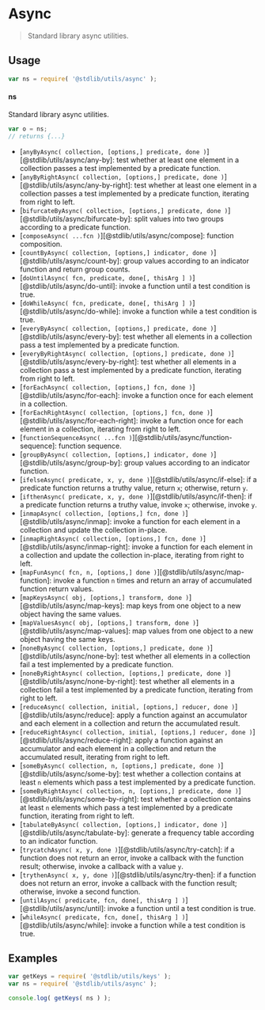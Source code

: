 <!--

@license Apache-2.0

Copyright (c) 2018 The Stdlib Authors.

Licensed under the Apache License, Version 2.0 (the "License");
you may not use this file except in compliance with the License.
You may obtain a copy of the License at

   http://www.apache.org/licenses/LICENSE-2.0

Unless required by applicable law or agreed to in writing, software
distributed under the License is distributed on an "AS IS" BASIS,
WITHOUT WARRANTIES OR CONDITIONS OF ANY KIND, either express or implied.
See the License for the specific language governing permissions and
limitations under the License.

-->

# Async

> Standard library async utilities.

<section class="usage">

## Usage

```javascript
var ns = require( '@stdlib/utils/async' );
```

#### ns

Standard library async utilities.

```javascript
var o = ns;
// returns {...}
```

<!-- <toc pattern="*" -->

<div class="namespace-toc">

-   <span class="signature">[`anyByAsync( collection, [options,] predicate, done )`][@stdlib/utils/async/any-by]</span><span class="delimiter">: </span><span class="description">test whether at least one element in a collection passes a test implemented by a predicate function.</span>
-   <span class="signature">[`anyByRightAsync( collection, [options,] predicate, done )`][@stdlib/utils/async/any-by-right]</span><span class="delimiter">: </span><span class="description">test whether at least one element in a collection passes a test implemented by a predicate function, iterating from right to left.</span>
-   <span class="signature">[`bifurcateByAsync( collection, [options,] predicate, done )`][@stdlib/utils/async/bifurcate-by]</span><span class="delimiter">: </span><span class="description">split values into two groups according to a predicate function.</span>
-   <span class="signature">[`composeAsync( ...fcn )`][@stdlib/utils/async/compose]</span><span class="delimiter">: </span><span class="description">function composition.</span>
-   <span class="signature">[`countByAsync( collection, [options,] indicator, done )`][@stdlib/utils/async/count-by]</span><span class="delimiter">: </span><span class="description">group values according to an indicator function and return group counts.</span>
-   <span class="signature">[`doUntilAsync( fcn, predicate, done[, thisArg ] )`][@stdlib/utils/async/do-until]</span><span class="delimiter">: </span><span class="description">invoke a function until a test condition is true.</span>
-   <span class="signature">[`doWhileAsync( fcn, predicate, done[, thisArg ] )`][@stdlib/utils/async/do-while]</span><span class="delimiter">: </span><span class="description">invoke a function while a test condition is true.</span>
-   <span class="signature">[`everyByAsync( collection, [options,] predicate, done )`][@stdlib/utils/async/every-by]</span><span class="delimiter">: </span><span class="description">test whether all elements in a collection pass a test implemented by a predicate function.</span>
-   <span class="signature">[`everyByRightAsync( collection, [options,] predicate, done )`][@stdlib/utils/async/every-by-right]</span><span class="delimiter">: </span><span class="description">test whether all elements in a collection pass a test implemented by a predicate function, iterating from right to left.</span>
-   <span class="signature">[`forEachAsync( collection, [options,] fcn, done )`][@stdlib/utils/async/for-each]</span><span class="delimiter">: </span><span class="description">invoke a function once for each element in a collection.</span>
-   <span class="signature">[`forEachRightAsync( collection, [options,] fcn, done )`][@stdlib/utils/async/for-each-right]</span><span class="delimiter">: </span><span class="description">invoke a function once for each element in a collection, iterating from right to left.</span>
-   <span class="signature">[`functionSequenceAsync( ...fcn )`][@stdlib/utils/async/function-sequence]</span><span class="delimiter">: </span><span class="description">function sequence.</span>
-   <span class="signature">[`groupByAsync( collection, [options,] indicator, done )`][@stdlib/utils/async/group-by]</span><span class="delimiter">: </span><span class="description">group values according to an indicator function.</span>
-   <span class="signature">[`ifelseAsync( predicate, x, y, done )`][@stdlib/utils/async/if-else]</span><span class="delimiter">: </span><span class="description">if a predicate function returns a truthy value, return `x`; otherwise, return `y`.</span>
-   <span class="signature">[`ifthenAsync( predicate, x, y, done )`][@stdlib/utils/async/if-then]</span><span class="delimiter">: </span><span class="description">if a predicate function returns a truthy value, invoke `x`; otherwise, invoke `y`.</span>
-   <span class="signature">[`inmapAsync( collection, [options,] fcn, done )`][@stdlib/utils/async/inmap]</span><span class="delimiter">: </span><span class="description">invoke a function for each element in a collection and update the collection in-place.</span>
-   <span class="signature">[`inmapRightAsync( collection, [options,] fcn, done )`][@stdlib/utils/async/inmap-right]</span><span class="delimiter">: </span><span class="description">invoke a function for each element in a collection and update the collection in-place, iterating from right to left.</span>
-   <span class="signature">[`mapFunAsync( fcn, n, [options,] done )`][@stdlib/utils/async/map-function]</span><span class="delimiter">: </span><span class="description">invoke a function `n` times and return an array of accumulated function return values.</span>
-   <span class="signature">[`mapKeysAsync( obj, [options,] transform, done )`][@stdlib/utils/async/map-keys]</span><span class="delimiter">: </span><span class="description">map keys from one object to a new object having the same values.</span>
-   <span class="signature">[`mapValuesAsync( obj, [options,] transform, done )`][@stdlib/utils/async/map-values]</span><span class="delimiter">: </span><span class="description">map values from one object to a new object having the same keys.</span>
-   <span class="signature">[`noneByAsync( collection, [options,] predicate, done )`][@stdlib/utils/async/none-by]</span><span class="delimiter">: </span><span class="description">test whether all elements in a collection fail a test implemented by a predicate function.</span>
-   <span class="signature">[`noneByRightAsync( collection, [options,] predicate, done )`][@stdlib/utils/async/none-by-right]</span><span class="delimiter">: </span><span class="description">test whether all elements in a collection fail a test implemented by a predicate function, iterating from right to left.</span>
-   <span class="signature">[`reduceAsync( collection, initial, [options,] reducer, done )`][@stdlib/utils/async/reduce]</span><span class="delimiter">: </span><span class="description">apply a function against an accumulator and each element in a collection and return the accumulated result.</span>
-   <span class="signature">[`reduceRightAsync( collection, initial, [options,] reducer, done )`][@stdlib/utils/async/reduce-right]</span><span class="delimiter">: </span><span class="description">apply a function against an accumulator and each element in a collection and return the accumulated result, iterating from right to left.</span>
-   <span class="signature">[`someByAsync( collection, n, [options,] predicate, done )`][@stdlib/utils/async/some-by]</span><span class="delimiter">: </span><span class="description">test whether a collection contains at least `n` elements which pass a test implemented by a predicate function.</span>
-   <span class="signature">[`someByRightAsync( collection, n, [options,] predicate, done )`][@stdlib/utils/async/some-by-right]</span><span class="delimiter">: </span><span class="description">test whether a collection contains at least `n` elements which pass a test implemented by a predicate function, iterating from right to left.</span>
-   <span class="signature">[`tabulateByAsync( collection, [options,] indicator, done )`][@stdlib/utils/async/tabulate-by]</span><span class="delimiter">: </span><span class="description">generate a frequency table according to an indicator function.</span>
-   <span class="signature">[`trycatchAsync( x, y, done )`][@stdlib/utils/async/try-catch]</span><span class="delimiter">: </span><span class="description">if a function does not return an error, invoke a callback with the function result; otherwise, invoke a callback with a value `y`.</span>
-   <span class="signature">[`trythenAsync( x, y, done )`][@stdlib/utils/async/try-then]</span><span class="delimiter">: </span><span class="description">if a function does not return an error, invoke a callback with the function result; otherwise, invoke a second function.</span>
-   <span class="signature">[`untilAsync( predicate, fcn, done[, thisArg ] )`][@stdlib/utils/async/until]</span><span class="delimiter">: </span><span class="description">invoke a function until a test condition is true.</span>
-   <span class="signature">[`whileAsync( predicate, fcn, done[, thisArg ] )`][@stdlib/utils/async/while]</span><span class="delimiter">: </span><span class="description">invoke a function while a test condition is true.</span>

</div>

<!-- </toc> -->

</section>

<!-- /.usage -->

<section class="examples">

## Examples

<!-- TODO: better examples -->

<!-- eslint no-undef: "error" -->

```javascript
var getKeys = require( '@stdlib/utils/keys' );
var ns = require( '@stdlib/utils/async' );

console.log( getKeys( ns ) );
```

</section>

<!-- /.examples -->

<section class="links">

<!-- <toc-links> -->

[@stdlib/utils/async/if-else-async]: https://github.com/stdlib-js/stdlib/tree/develop/lib/node_modules/%40stdlib/utils/async/if-else

[@stdlib/utils/async/if-then-async]: https://github.com/stdlib-js/stdlib/tree/develop/lib/node_modules/%40stdlib/utils/async/if-then

[@stdlib/utils/async/while-async]: https://github.com/stdlib-js/stdlib/tree/develop/lib/node_modules/%40stdlib/utils/async/while

[@stdlib/utils/async/try-catch-async]: https://github.com/stdlib-js/stdlib/tree/develop/lib/node_modules/%40stdlib/utils/async/try-catch

[@stdlib/utils/async/try-then-async]: https://github.com/stdlib-js/stdlib/tree/develop/lib/node_modules/%40stdlib/utils/async/try-then

[@stdlib/utils/async/compose-async]: https://github.com/stdlib-js/stdlib/tree/develop/lib/node_modules/%40stdlib/utils/async/compose

[@stdlib/utils/async/do-until-async]: https://github.com/stdlib-js/stdlib/tree/develop/lib/node_modules/%40stdlib/utils/async/do-until

[@stdlib/utils/async/do-while-async]: https://github.com/stdlib-js/stdlib/tree/develop/lib/node_modules/%40stdlib/utils/async/do-while

[@stdlib/utils/async/function-sequence-async]: https://github.com/stdlib-js/stdlib/tree/develop/lib/node_modules/%40stdlib/utils/async/function-sequence

[@stdlib/utils/async/map-function-async]: https://github.com/stdlib-js/stdlib/tree/develop/lib/node_modules/%40stdlib/utils/async/map-function

[@stdlib/utils/async/until-async]: https://github.com/stdlib-js/stdlib/tree/develop/lib/node_modules/%40stdlib/utils/async/until

[@stdlib/utils/async/map-keys-async]: https://github.com/stdlib-js/stdlib/tree/develop/lib/node_modules/%40stdlib/utils/async/map-keys

[@stdlib/utils/async/map-values-async]: https://github.com/stdlib-js/stdlib/tree/develop/lib/node_modules/%40stdlib/utils/async/map-values

[@stdlib/utils/async/any-by-async]: https://github.com/stdlib-js/stdlib/tree/develop/lib/node_modules/%40stdlib/utils/async/any-by

[@stdlib/utils/async/any-by-right-async]: https://github.com/stdlib-js/stdlib/tree/develop/lib/node_modules/%40stdlib/utils/async/any-by-right

[@stdlib/utils/async/bifurcate-by-async]: https://github.com/stdlib-js/stdlib/tree/develop/lib/node_modules/%40stdlib/utils/async/bifurcate-by

[@stdlib/utils/async/count-by-async]: https://github.com/stdlib-js/stdlib/tree/develop/lib/node_modules/%40stdlib/utils/async/count-by

[@stdlib/utils/async/every-by-async]: https://github.com/stdlib-js/stdlib/tree/develop/lib/node_modules/%40stdlib/utils/async/every-by

[@stdlib/utils/async/every-by-right-async]: https://github.com/stdlib-js/stdlib/tree/develop/lib/node_modules/%40stdlib/utils/async/every-by-right

[@stdlib/utils/async/for-each-async]: https://github.com/stdlib-js/stdlib/tree/develop/lib/node_modules/%40stdlib/utils/async/for-each

[@stdlib/utils/async/for-each-right-async]: https://github.com/stdlib-js/stdlib/tree/develop/lib/node_modules/%40stdlib/utils/async/for-each-right

[@stdlib/utils/async/group-by-async]: https://github.com/stdlib-js/stdlib/tree/develop/lib/node_modules/%40stdlib/utils/async/group-by

[@stdlib/utils/async/inmap-async]: https://github.com/stdlib-js/stdlib/tree/develop/lib/node_modules/%40stdlib/utils/async/inmap

[@stdlib/utils/async/inmap-right-async]: https://github.com/stdlib-js/stdlib/tree/develop/lib/node_modules/%40stdlib/utils/async/inmap-right

[@stdlib/utils/async/none-by-async]: https://github.com/stdlib-js/stdlib/tree/develop/lib/node_modules/%40stdlib/utils/async/none-by

[@stdlib/utils/async/none-by-right-async]: https://github.com/stdlib-js/stdlib/tree/develop/lib/node_modules/%40stdlib/utils/async/none-by-right

[@stdlib/utils/async/reduce-async]: https://github.com/stdlib-js/stdlib/tree/develop/lib/node_modules/%40stdlib/utils/async/reduce

[@stdlib/utils/async/reduce-right-async]: https://github.com/stdlib-js/stdlib/tree/develop/lib/node_modules/%40stdlib/utils/async/reduce-right

[@stdlib/utils/async/some-by-async]: https://github.com/stdlib-js/stdlib/tree/develop/lib/node_modules/%40stdlib/utils/async/some-by

[@stdlib/utils/async/some-by-right-async]: https://github.com/stdlib-js/stdlib/tree/develop/lib/node_modules/%40stdlib/utils/async/some-by-right

[@stdlib/utils/async/tabulate-by-async]: https://github.com/stdlib-js/stdlib/tree/develop/lib/node_modules/%40stdlib/utils/async/tabulate-by

<!-- </toc-links> -->

</section>

<!-- /.links -->
